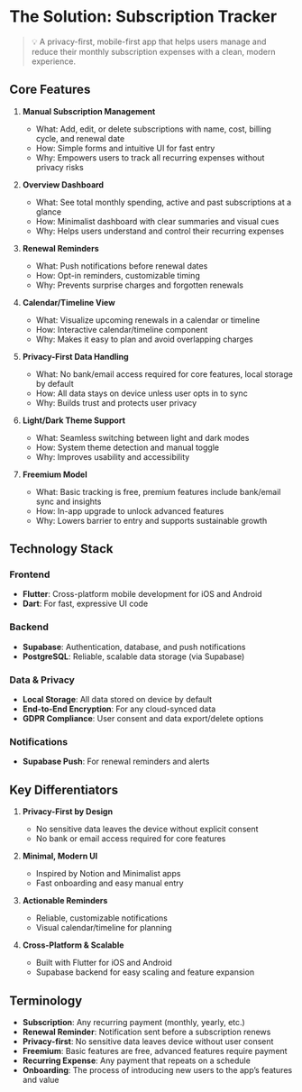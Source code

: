 # The Solution: Subscription Tracker

> 💡 A privacy-first, mobile-first app that helps users manage and reduce their monthly subscription expenses with a clean, modern experience.

## Core Features

1. **Manual Subscription Management**
   - What: Add, edit, or delete subscriptions with name, cost, billing cycle, and renewal date
   - How: Simple forms and intuitive UI for fast entry
   - Why: Empowers users to track all recurring expenses without privacy risks

2. **Overview Dashboard**
   - What: See total monthly spending, active and past subscriptions at a glance
   - How: Minimalist dashboard with clear summaries and visual cues
   - Why: Helps users understand and control their recurring expenses

3. **Renewal Reminders**
   - What: Push notifications before renewal dates
   - How: Opt-in reminders, customizable timing
   - Why: Prevents surprise charges and forgotten renewals

4. **Calendar/Timeline View**
   - What: Visualize upcoming renewals in a calendar or timeline
   - How: Interactive calendar/timeline component
   - Why: Makes it easy to plan and avoid overlapping charges

5. **Privacy-First Data Handling**
   - What: No bank/email access required for core features, local storage by default
   - How: All data stays on device unless user opts in to sync
   - Why: Builds trust and protects user privacy

6. **Light/Dark Theme Support**
   - What: Seamless switching between light and dark modes
   - How: System theme detection and manual toggle
   - Why: Improves usability and accessibility

7. **Freemium Model**
   - What: Basic tracking is free, premium features include bank/email sync and insights
   - How: In-app upgrade to unlock advanced features
   - Why: Lowers barrier to entry and supports sustainable growth

## Technology Stack

### Frontend
- **Flutter**: Cross-platform mobile development for iOS and Android
- **Dart**: For fast, expressive UI code

### Backend
- **Supabase**: Authentication, database, and push notifications
- **PostgreSQL**: Reliable, scalable data storage (via Supabase)

### Data & Privacy
- **Local Storage**: All data stored on device by default
- **End-to-End Encryption**: For any cloud-synced data
- **GDPR Compliance**: User consent and data export/delete options

### Notifications
- **Supabase Push**: For renewal reminders and alerts

## Key Differentiators

1. **Privacy-First by Design**
   - No sensitive data leaves the device without explicit consent
   - No bank or email access required for core features

2. **Minimal, Modern UI**
   - Inspired by Notion and Minimalist apps
   - Fast onboarding and easy manual entry

3. **Actionable Reminders**
   - Reliable, customizable notifications
   - Visual calendar/timeline for planning

4. **Cross-Platform & Scalable**
   - Built with Flutter for iOS and Android
   - Supabase backend for easy scaling and feature expansion

## Terminology

- **Subscription**: Any recurring payment (monthly, yearly, etc.)
- **Renewal Reminder**: Notification sent before a subscription renews
- **Privacy-first**: No sensitive data leaves device without user consent
- **Freemium**: Basic features are free, advanced features require payment
- **Recurring Expense**: Any payment that repeats on a schedule
- **Onboarding**: The process of introducing new users to the app’s features and value
